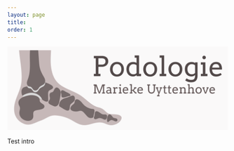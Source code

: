```yaml
---
layout: page
title:  
order: 1
---
```


<p style="text-align:center;"><img src="./assets/logo_podologie_uyttenhove_groot.png" alt="profile_picture" width="600"/></p>

Test intro